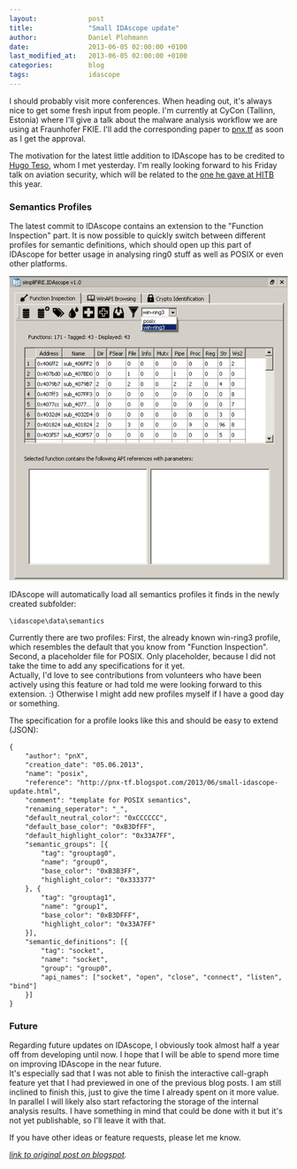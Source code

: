 ```yaml
---
layout:             post
title:              "Small IDAscope update"
author:             Daniel Plohmann
date:               2013-06-05 02:00:00 +0100
last_modified_at:   2013-06-05 02:00:00 +0100
categories:         blog
tags:               idascope
---
```


I should probably visit more conferences. 
When heading out, it's always nice to get some fresh input from people. 
I'm currently at CyCon (Tallinn, Estonia) where I'll give a talk about the malware analysis workflow we are using at Fraunhofer FKIE. 
I'll add the corresponding paper to [pnx.tf][web pnx] as soon as I get the approval.  
  
The motivation for the latest little addition to IDAscope has to be credited to [Hugo Teso][twitter hteso], whom I met yesterday. 
I'm really looking forward to his Friday talk on aviation security, which will be related to the [one he gave at HITB][hitb teso] this year.  
  
### Semantics Profiles

The latest commit to IDAscope contains an extension to the "Function Inspection" part. 
It is now possible to quickly switch between different profiles for semantic definitions, which should open up this part of IDAscope for better usage in analysing ring0 stuff as well as POSIX or even other platforms.  
  
[![idascope profiles](/assets/20130605/idascope_profiles.png "Semantic Profiles")](/assets/20130605/idascope_profiles.png)
  
IDAscope will automatically load all semantics profiles it finds in the newly created subfolder:  
```
\idascope\data\semantics
```
Currently there are two profiles: First, the already known win-ring3 profile, which resembles the default that you know from "Function Inspection". 
Second, a placeholder file for POSIX. Only placeholder, because I did not take the time to add any specifications for it yet.  
Actually, I'd love to see contributions from volunteers who have been actively using this feature or had told me were looking forward to this extension. :) 
Otherwise I might add new profiles myself if I have a good day or something.  
  
The specification for a profile looks like this and should be easy to extend (JSON):  
```
{
    "author": "pnX",
    "creation_date": "05.06.2013",
    "name": "posix",
    "reference": "http://pnx-tf.blogspot.com/2013/06/small-idascope-update.html",
    "comment": "template for POSIX semantics",
    "renaming_seperator": "_",
    "default_neutral_color": "0xCCCCCC",
    "default_base_color": "0xB3DfFF",
    "default_highlight_color": "0x33A7FF",
    "semantic_groups": [{
        "tag": "grouptag0",
        "name": "group0",
        "base_color": "0xB3B3FF",
        "highlight_color": "0x333377"
    }, {
        "tag": "grouptag1",
        "name": "group1",
        "base_color": "0xB3DFFF",
        "highlight_color": "0x33A7FF"
    }],
    "semantic_definitions": [{
        "tag": "socket",
        "name": "socket",
        "group": "group0",
        "api_names": ["socket", "open", "close", "connect", "listen", "bind"]
    }]
}
```
  
### Future

Regarding future updates on IDAscope, I obviously took almost half a year off from developing until now. 
I hope that I will be able to spend more time on improving IDAscope in the near future.  
It's especially sad that I was not able to finish the interactive call-graph feature yet that I had previewed in one of the previous blog posts. 
I am still inclined to finish this, just to give the time I already spent on it more value.  
In parallel I will likely also start refactoring the storage of the internal analysis results. 
I have something in mind that could be done with it but it's not yet publishable, so I'll leave it with that.  
  
If you have other ideas or feature requests, please let me know.

*[link to original post on blogspot][blogspot post].*

[web pnx]: "http://pnx.tf/
[twitter hteso]: https://twitter.com/hteso
[hitb teso]: http://conference.hitb.org/hitbsecconf2013ams/hugo-teso/

[blogspot post]: https://pnx-tf.blogspot.com/2013/06/small-idascope-update.html